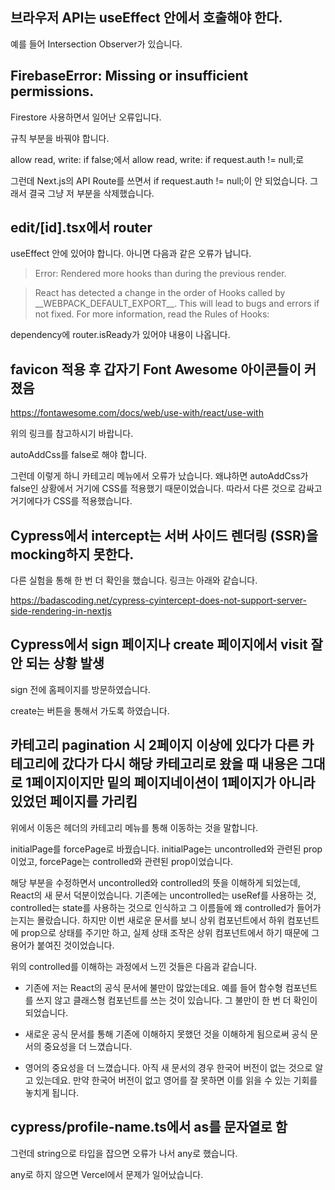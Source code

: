 ## 브라우저 API는 useEffect 안에서 호출해야 한다.

예를 들어 Intersection Observer가 있습니다.

## FirebaseError: Missing or insufficient permissions.

Firestore 사용하면서 일어난 오류입니다.

규칙 부분을 바꿔야 합니다.

allow read, write: if false;에서 allow read, write: if request.auth != null;로

그런데 Next.js의 API Route를 쓰면서 if request.auth != null;이 안 되었습니다. 그래서 결국 그냥 저 부분을 삭제했습니다.

## edit/[id].tsx에서 router

useEffect 안에 있어야 합니다. 아니면 다음과 같은 오류가 납니다.

> Error: Rendered more hooks than during the previous render.

> React has detected a change in the order of Hooks called by \_\_WEBPACK_DEFAULT_EXPORT\_\_. This will lead to bugs and errors if not fixed. For more information, read the Rules of Hooks:

dependency에 router.isReady가 있어야 내용이 나옵니다.

## favicon 적용 후 갑자기 Font Awesome 아이콘들이 커졌음

https://fontawesome.com/docs/web/use-with/react/use-with

위의 링크를 참고하시기 바랍니다.

autoAddCss를 false로 해야 합니다.

그런데 이렇게 하니 카테고리 메뉴에서 오류가 났습니다. 왜냐하면 autoAddCss가 false인 상황에서 거기에 CSS를 적용했기 때문이었습니다. 따라서 다른 것으로 감싸고 거기에다가 CSS를 적용했습니다.

## Cypress에서 intercept는 서버 사이드 렌더링 (SSR)을 mocking하지 못한다.

다른 실험을 통해 한 번 더 확인을 했습니다. 링크는 아래와 같습니다.

https://badascoding.net/cypress-cyintercept-does-not-support-server-side-rendering-in-nextjs

## Cypress에서 sign 페이지나 create 페이지에서 visit 잘 안 되는 상황 발생

sign 전에 홈페이지를 방문하였습니다.

create는 버튼을 통해서 가도록 하였습니다.

## 카테고리 pagination 시 2페이지 이상에 있다가 다른 카테고리에 갔다가 다시 해당 카테고리로 왔을 때 내용은 그대로 1페이지이지만 밑의 페이지네이션이 1페이지가 아니라 있었던 페이지를 가리킴

위에서 이동은 헤더의 카테고리 메뉴를 통해 이동하는 것을 말합니다.

initialPage를 forcePage로 바꿨습니다. initialPage는 uncontrolled와 관련된 prop이었고, forcePage는 controlled와 관련된 prop이었습니다.

해당 부분을 수정하면서 uncontrolled와 controlled의 뜻을 이해하게 되었는데, React의 새 문서 덕분이었습니다. 기존에는 uncontrolled는 useRef를 사용하는 것, controlled는 state를 사용하는 것으로 인식하고 그 이름들에 왜 controlled가 들어가는지는 몰랐습니다. 하지만 이번 새로운 문서를 보니 상위 컴포넌트에서 하위 컴포넌트에 prop으로 상태를 주기만 하고, 실제 상태 조작은 상위 컴포넌트에서 하기 때문에 그 용어가 붙여진 것이었습니다.

위의 controlled를 이해하는 과정에서 느낀 것들은 다음과 같습니다.

- 기존에 저는 React의 공식 문서에 불만이 많았는데요. 예를 들어 함수형 컴포넌트를 쓰지 않고 클래스형 컴포넌트를 쓰는 것이 있습니다. 그 불만이 한 번 더 확인이 되었습니다.

- 새로운 공식 문서를 통해 기존에 이해하지 못했던 것을 이해하게 됨으로써 공식 문서의 중요성을 더 느꼈습니다.

- 영어의 중요성을 더 느꼈습니다. 아직 새 문서의 경우 한국어 버전이 없는 것으로 알고 있는데요. 만약 한국어 버전이 없고 영어를 잘 못하면 이를 읽을 수 있는 기회를 놓치게 됩니다.

## cypress/profile-name.ts에서 as를 문자열로 함

그런데 string으로 타입을 잡으면 오류가 나서 any로 했습니다.

any로 하지 않으면 Vercel에서 문제가 일어났습니다.
